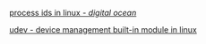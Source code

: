[process ids in linux - _digital ocean_](https://www.digitalocean.com/community/tutorials/how-to-use-ps-kill-and-nice-to-manage-processes-in-linux)

[udev - device management built-in module in linux](https://www.kernel.org/pub/linux/utils/kernel/hotplug/udev/udev.html)
